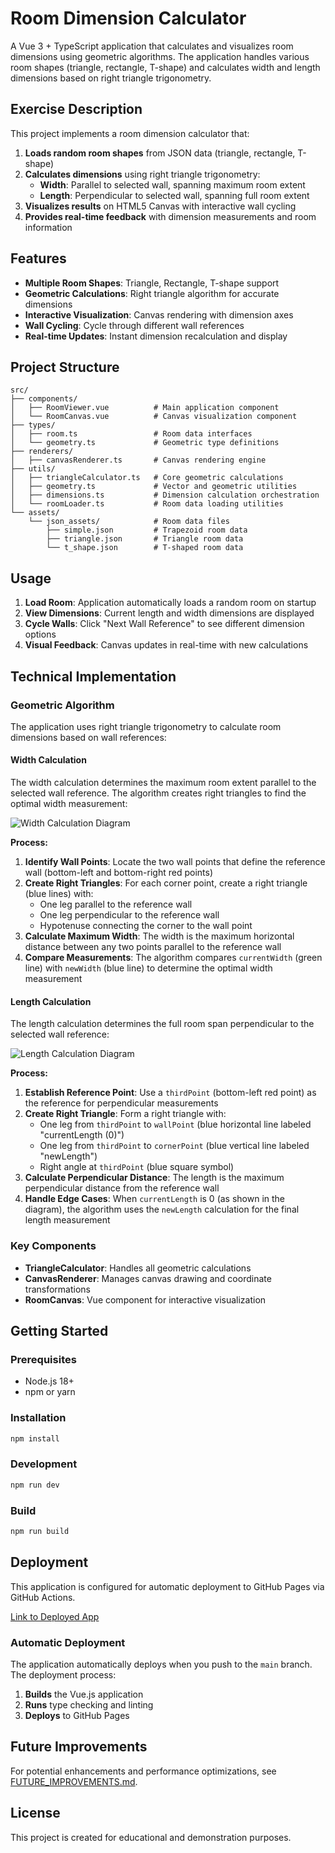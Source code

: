 # Room Dimension Calculator

A Vue 3 + TypeScript application that calculates and visualizes room dimensions using geometric algorithms. The application handles various room shapes (triangle, rectangle, T-shape) and calculates width and length dimensions based on right triangle trigonometry.

## Exercise Description

This project implements a room dimension calculator that:

1. **Loads random room shapes** from JSON data (triangle, rectangle, T-shape)
2. **Calculates dimensions** using right triangle trigonometry:
   - **Width**: Parallel to selected wall, spanning maximum room extent
   - **Length**: Perpendicular to selected wall, spanning full room extent
3. **Visualizes results** on HTML5 Canvas with interactive wall cycling
4. **Provides real-time feedback** with dimension measurements and room information

## Features

- **Multiple Room Shapes**: Triangle, Rectangle, T-shape support
- **Geometric Calculations**: Right triangle algorithm for accurate dimensions
- **Interactive Visualization**: Canvas rendering with dimension axes
- **Wall Cycling**: Cycle through different wall references
- **Real-time Updates**: Instant dimension recalculation and display

## Project Structure

```
src/
├── components/
│   ├── RoomViewer.vue          # Main application component
│   └── RoomCanvas.vue          # Canvas visualization component
├── types/
│   ├── room.ts                 # Room data interfaces
│   └── geometry.ts             # Geometric type definitions
├── renderers/
│   ├── canvasRenderer.ts       # Canvas rendering engine
├── utils/
│   ├── triangleCalculator.ts   # Core geometric calculations
│   ├── geometry.ts             # Vector and geometric utilities
│   ├── dimensions.ts           # Dimension calculation orchestration
│   └── roomLoader.ts           # Room data loading utilities
└── assets/
    └── json_assets/            # Room data files
        ├── simple.json         # Trapezoid room data
        ├── triangle.json       # Triangle room data
        └── t_shape.json        # T-shaped room data
```

## Usage

1. **Load Room**: Application automatically loads a random room on startup
2. **View Dimensions**: Current length and width dimensions are displayed
3. **Cycle Walls**: Click "Next Wall Reference" to see different dimension options
4. **Visual Feedback**: Canvas updates in real-time with new calculations

## Technical Implementation

### Geometric Algorithm

The application uses right triangle trigonometry to calculate room dimensions based on wall references:

#### Width Calculation

The width calculation determines the maximum room extent parallel to the selected wall reference. The algorithm creates right triangles to find the optimal width measurement:

![Width Calculation Diagram](./docs/width_calculation.png)

**Process:**

1. **Identify Wall Points**: Locate the two wall points that define the reference wall (bottom-left and bottom-right red points)
2. **Create Right Triangles**: For each corner point, create a right triangle (blue lines) with:
   - One leg parallel to the reference wall
   - One leg perpendicular to the reference wall
   - Hypotenuse connecting the corner to the wall point
3. **Calculate Maximum Width**: The width is the maximum horizontal distance between any two points parallel to the reference wall
4. **Compare Measurements**: The algorithm compares `currentWidth` (green line) with `newWidth` (blue line) to determine the optimal width measurement

#### Length Calculation

The length calculation determines the full room span perpendicular to the selected wall reference:

![Length Calculation Diagram](./docs/length_calculation.png)

**Process:**

1. **Establish Reference Point**: Use a `thirdPoint` (bottom-left red point) as the reference for perpendicular measurements
2. **Create Right Triangle**: Form a right triangle with:
   - One leg from `thirdPoint` to `wallPoint` (blue horizontal line labeled "currentLength (0)")
   - One leg from `thirdPoint` to `cornerPoint` (blue vertical line labeled "newLength")
   - Right angle at `thirdPoint` (blue square symbol)
3. **Calculate Perpendicular Distance**: The length is the maximum perpendicular distance from the reference wall
4. **Handle Edge Cases**: When `currentLength` is 0 (as shown in the diagram), the algorithm uses the `newLength` calculation for the final length measurement

### Key Components

- **TriangleCalculator**: Handles all geometric calculations
- **CanvasRenderer**: Manages canvas drawing and coordinate transformations
- **RoomCanvas**: Vue component for interactive visualization

## Getting Started

### Prerequisites

- Node.js 18+
- npm or yarn

### Installation

```bash
npm install
```

### Development

```bash
npm run dev
```

### Build

```bash
npm run build
```

## Deployment

This application is configured for automatic deployment to GitHub Pages via GitHub Actions.

[Link to Deployed App](https://joaoromano.github.io/room-dimension-calculator/)

### Automatic Deployment

The application automatically deploys when you push to the `main` branch. The deployment process:

1. **Builds** the Vue.js application
2. **Runs** type checking and linting
3. **Deploys** to GitHub Pages

## Future Improvements

For potential enhancements and performance optimizations, see [FUTURE_IMPROVEMENTS.md](./FUTURE_IMPROVEMENTS.md).

## License

This project is created for educational and demonstration purposes.
